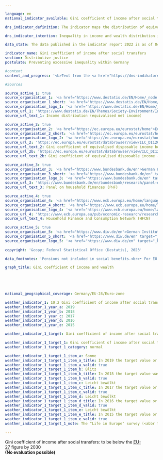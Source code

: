 ```yaml
---

language: en    
national_indicator_available: Gini coefficient of income after social transfers    

dns_indicator_definition: The indicator maps the distribution of equivalised disposable income per capita using Gini coefficients.    

dns_indicator_intention: Inequality in income and wealth distribution is a generally accepted feature of a dynamic market economy. However, the income and wealth gap must remain moderate, and social inclusion must be guaranteed for all. By means of suitable framework conditions as well as the strategic redistribution of income through taxes and social benefits, the goal is to bring the Gini coefficient for equivalised disposable incomes below that of the <abbr title="European Union consisting of 28&nbsp;member states" tabindex="0">EU-28</abbr>&nbsp;by 2030.    

data_state: The data published in the indicator report 2022 is as of Oct 31 2022. The data shown on this platform is updated regularly, so that more current data may be available online than published in the <a href="https://dns-indikatoren.de/en/facts_publications/">indicator report 2022</a>.    

indicator_name: Gini coefficient of income after social transfers    
section: Distributive justice    
postulate: Preventing excessive inequality within Germany    

#content     
content_and_progress: '<b>Text from the <a href="https://dns-indikatoren.de/en/facts_publications/">Indicator Report 2021&nbsp;</a></b><br><br>The Gini coefficient is a statistical measure of income inequality. It has a value between 0&nbsp;and 1. If everyone had exactly the same income, the coefficient would be 0. If all of the income went to a single person&nbsp;–&nbsp;the situation of maximum inequality&nbsp;–&nbsp;it would have a value of 1. The smaller the Gini coefficient, the greater the equality in income distribution.<br><br>Equivalised income is a value derived from the total income of a household and the number and age of the people living on that income. With the help of an equivalence scale, the incomes are weighted according to household size and composition, as the shared use of living space and household appliances results in savings. With the equivalised income then allocated equally to each household member, it becomes possible to compare people’s incomes independently of age or household size. A household’s equivalised disposable income is the income, including social transfers, which remains after taxes and other deductions, and is therefore the income available for spending and saving. A distinction must be made between this measure and equivalised income before social transfers, which looks at disposable income without any possible welfare payments, such as unemployment benefit or housing assistance, or market income, which is calculated before taxes, social contributions and social benefits. In none of these ways of looking at income is a differentiation made between the sources of income, <abbr title="that is to say (id est)" tabindex="0">i.e.</abbr> whether it takes the form of wages, rental income or capital gains.<br><br>The data used to calculate equivalised income come from the annual harmonised European statistics on income and living conditions (<abbr title="EU-Statistics on Income and Living Conditions" tabindex="0">EU-SILC</abbr>).<br><br>The wealth distribution figures are taken from the Household Finance and Consumption Survey (HFCS) conducted on an irregular basis by the European Central Bank. The fact that households with high incomes and/or extensive assets are under-represented in voluntary sample surveys is compensated for methodologically. Therefore, this methodology, the values for income as well as for assets in Germany can be compared with those in Europe or the euro area. Since no Gini coefficient is calculated for market income from the <abbr title="EU-Statistics on Income and Living Conditions" tabindex="0">EU-SILC</abbr>, data from the German Socio-Economic Panel (<abbr title="Socio-Economic Panel" tabindex="0">SOEP</abbr>) held by the German Institute for Economic Research are used instead.<br><br>As in previous years, the Gini coefficient for equivalised disposable income in Germany for 2019&nbsp;(0.297) is close to the value for the <abbr title="European Union" tabindex="0">EU</abbr> as a whole (0.307) and has remained stable. There are therefore no significant differences in income distribution to be discerned between Germany and Europe as a whole. At 0.297, the Gini coefficient for equivalised disposable income remains clearly below that for equivalised income before social benefits (0.352). As expected, the 2017&nbsp;Gini coefficient for market income was higher, at 0.500. Social benefits, social insurance and taxes in Germany contribute considerably to reducing inequalities in disposable income.<br><br>Measured by the relevant Gini coefficients, the distribution of wealth in Germany, at 0.739&nbsp;in 2017, is considerably less equal than that of income. In this context, virtually no change can be detected over time (2010: 0.758&nbsp;and 2014: 0.762). The equivalent value for the euro area in 2017&nbsp;was lower than Germany’s, at 0.695. However, the impression of above-average wealth inequality is qualified by several factors not covered by the Gini coefficient. For instance, the assessment of wealth does not take future pension entitlements into account. Moreover, Germany’s higher level of protection for tenants means that people here are more likely to rent rather than own their homes compared with other European countries.'    

#Sources    

source_active_1: true
source_organisation_1: '<a href="https://www.destatis.de/EN/Home/_node.html">Federal Statistical Office</a>'
source_organisation_1_short: '<a href="https://www.destatis.de/EN/Home/_node.html" target="_blank">Federal Statistical Office</a>'
source_organisation_logo_1: '<a href="https://www.destatis.de/EN/Home/_node.html" target="_blank"><img src="https://dns-indikatoren.de/public/OrgImgEn/destatis.png" alt="Federal Statistical Office" title=" Click here to visit the homepage of the organizationFederal Statistical Office" style="height:60px; width:148px; border: transparent"/></a>'
source_url_1: 'https://www.destatis.de/EN/Themes/Society-Environment/Income-Consumption-Living-Conditions/Living-Conditions-Risk-Poverty/Tables/income-distribution-mz-silc.html'
source_url_text_1: Income distribution (equivalised net income)

source_active_2: true
source_organisation_2: '<a href="https://ec.europa.eu/eurostat/home">Eurostat</a>'
source_organisation_2_short: '<a href="https://ec.europa.eu/eurostat/home" target="_blank">Eurostat</a>'
source_organisation_logo_2: '<a href="https://ec.europa.eu/eurostat/home" target="_blank"><img src="https://dns-indikatoren.de/public/OrgImgEn/eurostat.png" alt="Eurostat" title=" Click here to visit the homepage of the organizationEurostat" style="height:60px; width:148px; border: transparent"/></a>'
source_url_2: 'https://ec.europa.eu/eurostat/databrowser/view/ILC_DI12C/default/table?lang=en&category=livcon.ilc.ilc_ie.ilc_iei'
source_url_text_2: Gini coefficient of equivalised disposable income before social transfers - <abbr title="European Statistical Office" tabindex="0">Eurostat</abbr> table  [ilc_di12c ]
source_url_2b: 'https://ec.europa.eu/eurostat/databrowser/view/ILC_DI12/default/table?lang=en&category=livcon.ilc.ilc_ie.ilc_iei'
source_url_text_2b: Gini coefficient of equivalised disposable income - <abbr title="European Statistical Office" tabindex="0">Eurostat</abbr> table  [ilc_di12c]

source_active_3: true
source_organisation_3: '<a href="https://www.bundesbank.de/en">German Federal Bank</a>'
source_organisation_3_short: '<a href="https://www.bundesbank.de/en" target="_blank">German Federal Bank</a>'
source_organisation_logo_3: '<a href="https://www.bundesbank.de/en" target="_blank"><img src="https://dns-indikatoren.de/public/OrgImgEn/bundesbank.png" alt="German Federal Bank" title=" Click here to visit the homepage of the organizationGerman Federal Bank" style="height:60px; width:148px; border: transparent"/></a>'
source_url_3: 'https://www.bundesbank.de/en/bundesbank/research/panel-on-household-finances'
source_url_text_3: Panel on household finances (PHF)

source_active_4: true
source_organisation_4: '<a href="https://www.ecb.europa.eu/home/languagepolicy/html/index.en.html">European Central Bank</a>'
source_organisation_4_short: '<a href="https://www.ecb.europa.eu/home/languagepolicy/html/index.en.html" target="_blank">European Central Bank</a>'
source_organisation_logo_4: '<a href="https://www.ecb.europa.eu/home/languagepolicy/html/index.en.html" target="_blank"><img src="https://dns-indikatoren.de/public/OrgImgEn/ezb.png" alt="European Central Bank" title=" Click here to visit the homepage of the organizationEuropean Central Bank" style="height:60px; width:148px; border: transparent"/></a>'
source_url_4: 'https://www.ecb.europa.eu/pub/economic-research/research-networks/html/researcher_hfcn.en.html'
source_url_text_4: Household Finance and Consumption Network (HFCN)

source_active_5: true
source_organisation_5: '<a href="https://www.diw.de/en">German Institute for Economic Research</a>'
source_organisation_5_short: '<a href="https://www.diw.de/en" target="_blank">German Institute for Economic Research</a>'
source_organisation_logo_5: '<a href="https://www.diw.de/en" target="_blank"><img src="https://dns-indikatoren.de/public/OrgImgEn/diw.png" alt="German Institute for Economic Research" title=" Click here to visit the homepage of the organizationGerman Institute for Economic Research" style="height:60px; width:148px; border: transparent"/></a>'
    
copyright: '&copy; Federal Statistical Office (Destatis), 2023'    

data_footnotes: 'Pensions not included in social benefits.<br>• For EU: 2019&nbsp;data estimated by <abbr title="European Statistical Office" tabindex="0">Eurostat</abbr>, from 2020: <abbr title="European Union consisting of 27&nbsp;member states (without United Kingdom)" tabindex="0">EU-27</abbr>&nbsp;(without <abbr title="United Kingdom" tabindex="0">UK</abbr>).<br>• The "Leben in Europa" survey (German name of the European Union Statistics on Income and Living Conditions - <abbr title="EU-Statistics on Income and Living Conditions" tabindex="0">EU-SILC</abbr>), which was conducted separately in the past, was integrated as a subsample into the microcensus in 2020. Comparing the data of reference year 2020&nbsp;with those of previous years is not possible (break in the time series) as the voluntary survey was changed over to a partly compulsory survey and the composition of the sample was changed.'    

graph_title: Gini coefficient of income and wealth    

    

        

national_geographical_coverage: Germany/EU-28/Euro-zone    

weather_indicator_1: 10.2 Gini coefficient of income after social transfers
weather_indicator_1_year_a: 2019
weather_indicator_1_year_b: 2018
weather_indicator_1_year_c: 2017
weather_indicator_1_year_d: 2016
weather_indicator_1_year_e: 2015

weather_indicator_1_target: Gini coefficient of income after social transfers to be below the <abbr title="European Union consisting of 27&nbsp;member states (without United Kingdom)" tabindex="0">EU-27</abbr>&nbsp;figure by 2030

weather_indicator_1_target_1: Gini coefficient of income after social transfers to be below the <abbr title="European Union consisting of 27&nbsp;member states (without United Kingdom)" tabindex="0">EU-27</abbr>&nbsp;figure by 2030
weather_indicator_1_target_1_category: normal

weather_indicator_1_target_1_item_a: Sonne
weather_indicator_1_target_1_item_a_title: In 2019 the target value or a better value was achieved and the average change did not point in the direction of deterioration.
weather_indicator_1_target_1_item_a_valid: true
weather_indicator_1_target_1_item_b: Blitz
weather_indicator_1_target_1_item_b_title: In 2018 the target value was missed and the indicator had not moved towards the target on average over the previous changes.
weather_indicator_1_target_1_item_b_valid: true
weather_indicator_1_target_1_item_c: Leicht bewölkt
weather_indicator_1_target_1_item_c_title: In 2017 the target value or a better value was achieved, but the average change pointed in the direction of deterioration.
weather_indicator_1_target_1_item_c_valid: true
weather_indicator_1_target_1_item_d: Leicht bewölkt
weather_indicator_1_target_1_item_d_title: In 2016 the target value or a better value was achieved, but the average change pointed in the direction of deterioration.
weather_indicator_1_target_1_item_d_valid: true
weather_indicator_1_target_1_item_e: Leicht bewölkt
weather_indicator_1_target_1_item_e_title: In 2015 the target value or a better value was achieved, but the average change pointed in the direction of deterioration.
weather_indicator_1_target_1_item_e_valid: true
weather_indicator_1_target_1_note: The "Life in Europe" survey (<abbr title="EU-Statistics on Income and Living Conditions" tabindex="0">EU-SILC</abbr>), which was previously conducted separately, was integrated into the microcensus as a sub-sample in 2020. Due to the change from a voluntary survey to a survey requiring information in part, combined with a new sample composition, it is not possible to compare the data of the survey year 2020&nbsp;with previous years to evaluate the development of the indicators in these years (break in time series).    
    
---
```



<div>
  <div class="my-header">
    <label class="default">Gini coefficient of income after social transfers: to be below the <abbr title="European Union consisting of 27&nbsp;member states (without United Kingdom)" tabindex="0">EU-27</abbr>&nbsp;figure by 2030
    </label>
  </div>
</div>
<div class="my-header-note">
  <label class="default"><b>(No evaluation possible)
  </b></label>
</div>